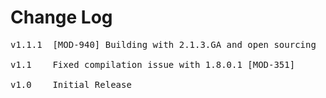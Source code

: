 # Change Log
<pre>
v1.1.1	[MOD-940] Building with 2.1.3.GA and open sourcing
	
v1.1	Fixed compilation issue with 1.8.0.1 [MOD-351]

v1.0	Initial Release
